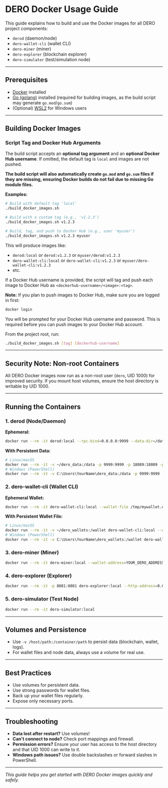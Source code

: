 # DERO Docker Usage Guide

This guide explains how to build and use the Docker images for all DERO project components:
- `derod` (daemon/node)
- `dero-wallet-cli` (wallet CLI)
- `dero-miner` (miner)
- `dero-explorer` (blockchain explorer)
- `dero-simulator` (test/simulation node)

---

## Prerequisites
- [Docker](https://docs.docker.com/get-docker/) installed
- [Go (golang)](https://golang.org/dl/) installed (required for building images, as the build script may generate `go.mod`/`go.sum`)
- (Optional) [WSL2](https://docs.microsoft.com/en-us/windows/wsl/) for Windows users

---

## Building Docker Images

### Script Tag and Docker Hub Arguments
The build script accepts an **optional tag argument** and an **optional Docker Hub username**. If omitted, the default tag is `local` and images are not pushed.

**The build script will also automatically create `go.mod` and `go.sum` files if they are missing, ensuring Docker builds do not fail due to missing Go module files.**

**Examples:**
```sh
# Build with default tag 'local'
./build_docker_images.sh

# Build with a custom tag (e.g., 'v1.2.3')
./build_docker_images.sh v1.2.3

# Build, tag, and push to Docker Hub (e.g., user 'myuser')
./build_docker_images.sh v1.2.3 myuser
```
This will produce images like:
- `derod:local` or `derod:v1.2.3` or `myuser/derod:v1.2.3`
- `dero-wallet-cli:local` or `dero-wallet-cli:v1.2.3` or `myuser/dero-wallet-cli:v1.2.3`
- etc.

If a Docker Hub username is provided, the script will tag and push each image to Docker Hub as `<dockerhub-username>/<image>:<tag>`.

**Note:**
If you plan to push images to Docker Hub, make sure you are logged in first:

```sh
docker login
```
You will be prompted for your Docker Hub username and password. This is required before you can push images to your Docker Hub account.

From the project root, run:
```sh
./build_docker_images.sh [tag] [dockerhub-username]
```

---

## Security Note: Non-root Containers
All DERO Docker images now run as a non-root user (`dero`, UID 1000) for improved security. If you mount host volumes, ensure the host directory is writable by UID 1000.

---

## Running the Containers

### 1. derod (Node/Daemon)
**Ephemeral:**
```sh
docker run --rm -it derod:local --rpc-bind=0.0.0.0:9999 --data-dir=/data
```
**With Persistent Data:**
```sh
# Linux/macOS
docker run --rm -it -v ~/dero_data:/data -p 9999:9999 -p 18089:18089 -p 10100:10100 derod:local --rpc-bind=0.0.0.0:9999 --data-dir=/data
# Windows (PowerShell)
docker run --rm -it -v C:\Users\YourName\dero_data:/data -p 9999:9999 -p 18089:18089 -p 10100:10100 derod:local --rpc-bind=0.0.0.0:9999 --data-dir=/data
```

### 2. dero-wallet-cli (Wallet CLI)
**Ephemeral Wallet:**
```sh
docker run --rm -it dero-wallet-cli:local --wallet-file /tmp/mywallet.db --password mypass
```
**With Persistent Wallet File:**
```sh
# Linux/macOS
docker run --rm -it -v ~/dero_wallets:/wallet dero-wallet-cli:local --wallet-file /wallet/mywallet.db --password mypass
# Windows (PowerShell)
docker run --rm -it -v C:\Users\YourName\dero_wallets:/wallet dero-wallet-cli:local --wallet-file /wallet/mywallet.db --password mypass
```

### 3. dero-miner (Miner)
```sh
docker run --rm -it dero-miner:local --wallet-address=YOUR_DERO_ADDRESS --daemon-rpc-address=NODE_IP:10100
```

### 4. dero-explorer (Explorer)
```sh
docker run --rm -it -p 8081:8081 dero-explorer:local --http-address=0.0.0.0:8081
```

### 5. dero-simulator (Test Node)
```sh
docker run --rm -it dero-simulator:local
```

---

## Volumes and Persistence
- Use `-v /host/path:/container/path` to persist data (blockchain, wallet, logs).
- For wallet files and node data, always use a volume for real use.

---

## Best Practices
- Use volumes for persistent data.
- Use strong passwords for wallet files.
- Back up your wallet files regularly.
- Expose only necessary ports.

---

## Troubleshooting
- **Data lost after restart?** Use volumes!
- **Can't connect to node?** Check port mappings and firewall.
- **Permission errors?** Ensure your user has access to the host directory and that UID 1000 can write to it.
- **Windows path issues?** Use double backslashes or forward slashes in PowerShell.

---

*This guide helps you get started with DERO Docker images quickly and safely.* 